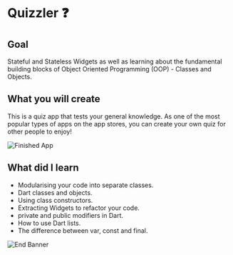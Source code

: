 
# Quizzler ❓

## Goal
Stateful and Stateless Widgets as well as learning about the fundamental building blocks of Object Oriented Programming (OOP) - Classes and Objects. 


## What you will create

This is a quiz app that tests your general knowledge. As one of the most popular types of apps on the app stores, you can create your own quiz for other people to enjoy!

![Finished App](https://github.com/londonappbrewery/Images/blob/master/quizzler-demo.gif)

## What did I learn

- Modularising your code into separate classes.
- Dart classes and objects.
- Using class constructors.
- Extracting Widgets to refactor your code.
- private and public modifiers in Dart.
- How to use Dart lists.
- The difference between var, const and final.

![End Banner](https://github.com/londonappbrewery/Images/blob/master/readme-end-banner.png)
